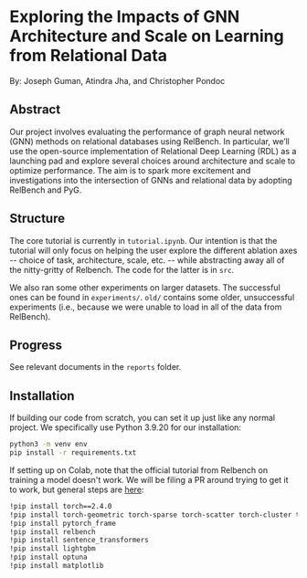 # Exploring the Impacts of GNN Architecture and Scale on Learning from Relational Data

By: Joseph Guman, Atindra Jha, and Christopher Pondoc

## Abstract

Our project involves evaluating the performance of graph neural network (GNN) methods on relational databases using RelBench. In particular, we’ll use the open-source implementation of Relational Deep Learning (RDL) as a launching pad and explore several choices around architecture and scale to optimize performance. The aim is to spark more excitement and investigations into the intersection of GNNs and relational data by adopting RelBench and PyG. 

## Structure

The core tutorial is currently in `tutorial.ipynb`. Our intention is that the tutorial will only focus on helping the user explore the different ablation axes -- choice of task, architecture, scale, etc. -- while abstracting away all of the nitty-gritty of Relbench. The code for the latter is in `src`.

We also ran some other experiments on larger datasets. The successful ones can be found in `experiments/`. `old/` contains some older, unsuccessful experiments (i.e., because we were unable to load in all of the data from RelBench).

## Progress

See relevant documents in the `reports` folder.

## Installation

If building our code from scratch, you can set it up just like any normal project. We specifically use Python 3.9.20 for our installation:

```bash
python3 -m venv env
pip install -r requirements.txt
```

If setting up on Colab, note that the official tutorial from Relbench on training a model doesn't work. We will be filing a PR around trying to get it to work, but general steps are [here](https://github.com/pyg-team/pytorch_geometric/discussions/9143):

```bash
!pip install torch==2.4.0
!pip install torch-geometric torch-sparse torch-scatter torch-cluster torch-spline-conv pyg-lib -f https://data.pyg.org/whl/torch-2.4.0+cpu.html
!pip install pytorch_frame
!pip install relbench
!pip install sentence_transformers
!pip install lightgbm
!pip install optuna
!pip install matplotlib
```